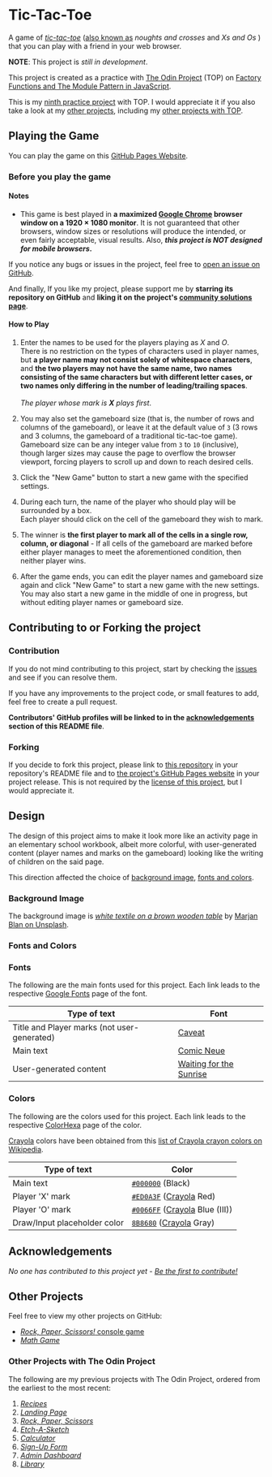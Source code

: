 # Tic-Tac-Toe

A game of _[tic-tac-toe](https://en.wikipedia.org/wiki/Tic-tac-toe)_ ([also known as](https://en.wikipedia.org/wiki/Tic-tac-toe#Names) _noughts and crosses_ and _Xs and Os_ ) that you can play with a friend in your web browser.

**NOTE**: This project is _still in development_.

This project is created as a practice with [The Odin Project](https://www.theodinproject.com) (TOP) on [Factory Functions and The Module Pattern in JavaScript](https://www.theodinproject.com/lessons/node-path-javascript-factory-functions-and-the-module-pattern).

This is my [ninth practice project](https://www.theodinproject.com/lessons/node-path-javascript-tic-tac-toe#assignment) with TOP. I would appreciate it if you also take a look at my [other projects](#other-projects), including my [other projects with TOP](#other-projects-with-the-odin-project).

## Playing the Game

You can play the game on this [GitHub Pages Website](https://ali-aboulsauood.github.io/tic-tac-toe).

### Before you play the game

#### Notes

- This game is best played in **a maximized [Google Chrome](https://www.google.com/chrome) browser window on a 1920 × 1080 monitor**. It is not guaranteed that other browsers, window sizes or resolutions will produce the intended, or even fairly acceptable, visual results. Also, **_this project is NOT designed for mobile browsers_.**

If you notice any bugs or issues in the project, feel free to [open an issue on GitHub](https://github.com/ali-aboulsauood/tic-tac-toe/issues/new).

And finally, If you like my project, please support me by **starring its repository on GitHub** and **liking it on the project's [community solutions page](https://www.theodinproject.com/lessons/node-path-javascript-tic-tac-toe/project_submissions)**.

#### How to Play

1. Enter the names to be used for the players playing as _X_ and _O_. <br> There is no restriction on the types of characters used in player names, but **a player name may not consist solely of whitespace characters**, and **the two players may not have the same name, two names consisting of the same characters but with different letter cases, or two names only differing in the number of leading/trailing spaces**. <br><br> _The player whose mark is **X** plays first_.

2. You may also set the gameboard size (that is, the number of rows and columns of the gameboard), or leave it at the default value of `3` (3 rows and 3 columns, the gameboard of a traditional tic-tac-toe game). <br> Gameboard size can be any integer value from `3` to `10` (inclusive), though larger sizes may cause the page to overflow the browser viewport, forcing players to scroll up and down to reach desired cells.

3. Click the "New Game" button to start a new game with the specified settings.

4. During each turn, the name of the player who should play will be surrounded by a box. <br> Each player should click on the cell of the gameboard they wish to mark.

5. The winner is **the first player to mark all of the cells in a single row, column, or diagonal** - If all cells of the gameboard are marked before either player manages to meet the aforementioned condition, then neither player wins.

6. After the game ends, you can edit the player names and gameboard size again and click "New Game" to start a new game with the new settings. <br> You may also start a new game in the middle of one in progress, but without editing player names or gameboard size.

## Contributing to or Forking the project

### Contribution

If you do not mind contributing to this project, start by checking the [issues](https://github.com/ali-aboulsauood/tic-tac-toe/issues) and see if you can resolve them.

If you have any improvements to the project code, or small features to add, feel free to create a pull request.

**Contributors' GitHub profiles will be linked to in the [acknowledgements](#acknowledgements) section of this README file**.

### Forking

If you decide to fork this project, please link to [this repository](https://github.com/ali-aboulsauood/tic-tac-toe) in your repository's README file and to [the project's GitHub Pages website](https://ali-aboulsauood.github.io/tic-tac-toe) in your project release. This is not required by the [license of this project](https://github.com/ali-aboulsauood/tic-tac-toe/blob/main/LICENSE), but I would appreciate it.

## Design

The design of this project aims to make it look more like an activity page in an elementary school workbook, albeit more colorful, with user-generated content (player names and marks on the gameboard) looking like the writing of children on the said page.

This direction affected the choice of [background image](#background-image), [fonts and colors](#fonts-and-colors).

### Background Image

The background image is [_white textile on a brown wooden table_](https://unsplash.com/photos/white-textile-on-brown-wooden-table-_kUxT8WkoeY) by [Marjan Blan on Unsplash](https://unsplash.com/@marjan_blan).

### Fonts and Colors

### Fonts

The following are the main fonts used for this project. Each link leads to the respective [Google Fonts](https://fonts.google.com) page of the font.

| Type of text                                | Font                                                                                 |
|---------------------------------------------|--------------------------------------------------------------------------------------|
| Title and Player marks (not user-generated) | [Caveat](https://fonts.google.com/specimen/Caveat)                                   |
| Main text                                   | [Comic Neue](https://fonts.google.com/specimen/Comic+Neue)                           |
| User-generated content                      | [Waiting for the Sunrise](https://fonts.google.com/specimen/Waiting+for+the+Sunrise) |

### Colors

The following are the colors used for this project. Each link leads to the respective [ColorHexa](https://www.colorhexa.com) page of the color.

[Crayola](https://www.crayola.com) colors have been obtained from this [list of Crayola crayon colors on Wikipedia](https://en.wikipedia.org/wiki/List_of_Crayola_crayon_colors#Standard_colors).

| Type of text                 | Color                                                                                          |
|------------------------------|------------------------------------------------------------------------------------------------|
| Main text                    | [`#000000`](https://www.colorhexa.com/000000) (Black)                                          |
| Player 'X' mark              | [`#ED0A3F`](https://www.colorhexa.com/ED0A3F) ([Crayola](https://www.crayola.com/) Red)        |
| Player 'O' mark              | [`#0066FF`](https://www.colorhexa.com/0066FF) ([Crayola](https://www.crayola.com/) Blue (III)) |
| Draw/Input placeholder color | [`8B8680`](https://www.colorhexa.com/8B8680) ([Crayola](https://www.crayola.com/) Gray)        |

## Acknowledgements

_No one has contributed to this project yet - [Be the first to contribute!](#contribution)_

## Other Projects

Feel free to view my other projects on GitHub:

- [_Rock, Paper, Scissors!_ console game](https://github.com/ali-aboulsauood/rock-paper-scissors-cpp)
- [_Math Game_](https://github.com/ali-aboulsauood/math-game)

### Other Projects with The Odin Project

The following are my previous projects with The Odin Project, ordered from the earliest to the most recent:

1. [_Recipes_](https://github.com/ali-aboulsauood/odin-recipes)
2. [_Landing Page_](https://github.com/ali-aboulsauood/landing-page)
3. [_Rock, Paper, Scissors_](https://github.com/ali-aboulsauood/rock-paper-scissors)
4. [_Etch-A-Sketch_](https://github.com/ali-aboulsauood/etch-a-sketch)
5. [_Calculator_](https://github.com/ali-aboulsauood/calculator)
6. [_Sign-Up Form_](https://github.com/ali-aboulsauood/sign-up-form)
7. [_Admin Dashboard_](https://github.com/ali-aboulsauood/admin-dashboard)
8. [_Library_](https://github.com/ali-aboulsauood/library)
